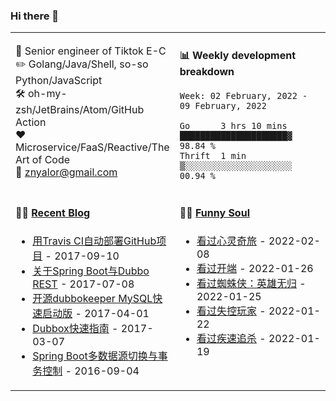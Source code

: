 ### Hi there 👋

<table>
<tr>
<td valign="middle" width="50%">


:briefcase: Senior engineer of Tiktok E-C<br/>
:pencil2: Golang/Java/Shell, so-so Python/JavaScript<br/>
:hammer_and_wrench: oh-my-zsh/JetBrains/Atom/GitHub Action<br/>
:hearts: Microservice/FaaS/Reactive/The Art of Code<br/>
:email: znyalor@gmail.com<br/>
</td>
<td valign="top" width="50%">

#### :bar_chart: Weekly development breakdown
<!--START_SECTION:waka-->
```text
Week: 02 February, 2022 - 09 February, 2022

Go      3 hrs 10 mins  █████████████████████▓  98.84 %
Thrift  1 min          ▒░░░░░░░░░░░░░░░░░░░░░  00.94 %
```
<!--END_SECTION:waka-->
</td>
</tr>

<tr>
<td valign="top" width="50%">

#### 🤹‍♀️ <a href="https://zylele.github.io/" target="_blank">Recent Blog</a>

<!-- START_SECTION:blog -->
* <a href='https://zylele.github.io/2017/09/10/%E7%94%A8Travis%20CI%E8%87%AA%E5%8A%A8%E9%83%A8%E7%BD%B2GitHub%E9%A1%B9%E7%9B%AE/' target='_blank'>用Travis CI自动部署GitHub项目</a> - 2017-09-10
* <a href='https://zylele.github.io/2017/07/08/%E5%85%B3%E4%BA%8ESpring%20Boot%E4%B8%8EDubbo%20REST/' target='_blank'>关于Spring Boot与Dubbo REST</a> - 2017-07-08
* <a href='https://zylele.github.io/2017/04/01/%E4%BA%8C%E6%AC%A1%E5%BC%80%E6%BA%90dubbokeeper%20MySQL%E5%BF%AB%E9%80%9F%E5%90%AF%E5%8A%A8%E7%89%88/' target='_blank'>开源dubbokeeper MySQL快速启动版</a> - 2017-04-01
* <a href='https://zylele.github.io/2017/03/07/dubbox%E5%BF%AB%E9%80%9F%E6%8C%87%E5%8D%97/' target='_blank'>Dubbox快速指南</a> - 2017-03-07
* <a href='https://zylele.github.io/2016/09/04/Spring%20Boot%E5%A4%9A%E6%95%B0%E6%8D%AE%E6%BA%90%E5%88%87%E6%8D%A2%E4%B8%8E%E4%BA%8B%E5%8A%A1%E6%8E%A7%E5%88%B6/' target='_blank'>Spring Boot多数据源切换与事务控制</a> - 2016-09-04
<!-- END_SECTION:blog -->
</td>
<td valign="top" width="50%">

#### 🤾‍♂️ <a href="https://www.douban.com/people/znyalor/" target="_blank">Funny Soul</a>

<!-- START_SECTION:douban -->
* <a href='http://movie.douban.com/subject/24733428/' target='_blank'>看过心灵奇旅</a> - 2022-02-08
* <a href='http://movie.douban.com/subject/35332289/' target='_blank'>看过开端</a> - 2022-01-26
* <a href='http://movie.douban.com/subject/26933210/' target='_blank'>看过蜘蛛侠：英雄无归</a> - 2022-01-25
* <a href='http://movie.douban.com/subject/30337388/' target='_blank'>看过失控玩家</a> - 2022-01-22
* <a href='http://movie.douban.com/subject/25798131/' target='_blank'>看过疾速追杀</a> - 2022-01-19
<!-- END_SECTION:douban -->
</td>
</tr>
</table>
